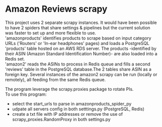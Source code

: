 # Amazon Reviews scrapy

This project uses 2 separate scrapy instances. It would have been possible to have 2 spiders that share settings & pipelines but the current solution was faster to set up and more flexible to use.  
'amazonproducts' identifies products to scrape based on input category URLs ('Routers' or 'In-ear headphones' pages) and loads a PostgreSQL 'products' table hosted on an AWS RDS server. The products -identified by their ASIN (Amazon Standard Identification Number)- are also loaded into a Redis set.  
'amazon2' reads the ASINs to process in Redis queue and fills a second 'reviews' table in the PostgreSQL database.The 2 tables share ASIN as a foreign key. Several instances of the amazon2 scrapy can be run (locally or remotely), all feeding from the same Redis queue.  

The program leverage the scrapy.proxies package to rotate PIs.  
To use this program:  
 - select the start_urls to parse in amazonproducts_spider_py  
 - udpate all servers config in both setttings.py (PostgreSQL, Redis)  
 - create a txt file with IP addresses or remove the use of scrapy_proxies.RandomProxy in both settings.py  
